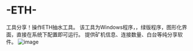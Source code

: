 # -ETH-
工具分享！操作ETH抽水工具。
该工具为Windows程序，，绿版程序，图形化界面，直接在系统下配置即可运行。
提供矿机信息、连接数量、白台等纯分享软件。
![image](https://user-images.githubusercontent.com/95908877/150684736-5f0a6afd-87de-4075-b0fa-0aa8fb626247.png)
